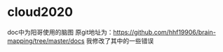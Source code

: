 # cloud2020
doc中为阳哥使用的脑图
原git地址为：https://github.com/hhf19906/brain-mapping/tree/master/docs
我修改了其中的一些错误
